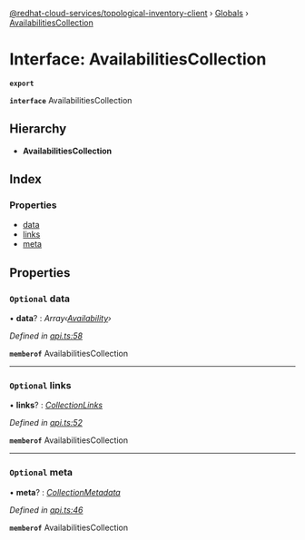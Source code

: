 [@redhat-cloud-services/topological-inventory-client](../README.md) › [Globals](../globals.md) › [AvailabilitiesCollection](availabilitiescollection.md)

# Interface: AvailabilitiesCollection

**`export`** 

**`interface`** AvailabilitiesCollection

## Hierarchy

* **AvailabilitiesCollection**

## Index

### Properties

* [data](availabilitiescollection.md#optional-data)
* [links](availabilitiescollection.md#optional-links)
* [meta](availabilitiescollection.md#optional-meta)

## Properties

### `Optional` data

• **data**? : *Array‹[Availability](availability.md)›*

*Defined in [api.ts:58](https://github.com/RedHatInsights/javascript-clients.gi/blob/master/packages/topological-inventory/api.ts#L58)*

**`memberof`** AvailabilitiesCollection

___

### `Optional` links

• **links**? : *[CollectionLinks](collectionlinks.md)*

*Defined in [api.ts:52](https://github.com/RedHatInsights/javascript-clients.gi/blob/master/packages/topological-inventory/api.ts#L52)*

**`memberof`** AvailabilitiesCollection

___

### `Optional` meta

• **meta**? : *[CollectionMetadata](collectionmetadata.md)*

*Defined in [api.ts:46](https://github.com/RedHatInsights/javascript-clients.gi/blob/master/packages/topological-inventory/api.ts#L46)*

**`memberof`** AvailabilitiesCollection
